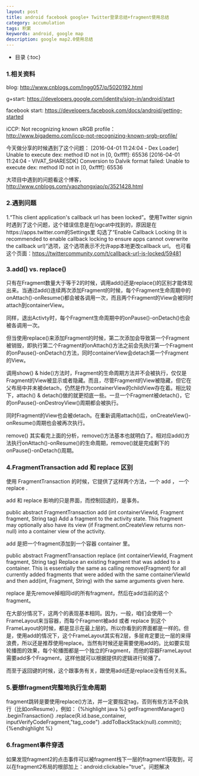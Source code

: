 ```yaml
---
layout: post
title: android facebook google+ Twitter登录总结+fragment使用总结
category: accumulation
tags: 积累
keywords: android, google map
description: google map2.0使用总结
---
```


* 目录
{:toc}

### 1.相关资料
blog: http://www.cnblogs.com/lngg057/p/5020192.html

g+start: https://developers.google.com/identity/sign-in/android/start

facebook start: https://developers.facebook.com/docs/android/getting-started

iCCP: Not recognizing known sRGB profile： http://www.bigademo.com/iccp-not-recognizing-known-srgb-profile/

今天做分享的时候遇到了这个问题：
[2016-04-01 11:24:04 - Dex Loader] Unable to execute dex: method ID not in [0, 0xffff]: 65536
[2016-04-01 11:24:04 - VIVAT_SHARESDK] Conversion to Dalvik format failed: Unable to execute dex: method ID not in [0, 0xffff]: 65536

大项目中遇到的问题看这个博客，http://www.cnblogs.com/yaozhongxiao/p/3521428.html

### 2.遇到问题
1.“This client application's callback url has been locked”。使用Twitter signin时遇到了这个问题，这个错误信息是在logcat中找到的，原因是在https://apps.twitter.com的Settings里
勾选了“Enable Callback Locking (It is recommended to enable callback locking to ensure apps cannot overwrite the callback url)”选项，这个选项表示不允许app本地更改callback url。
也可看这个页面：https://twittercommunity.com/t/callback-url-is-locked/59481

### 3.add() vs. replace()
只有在Fragment数量大于等于2的时候，调用add()还是replace()的区别才能体现出来。当通过add()连续两次添加Fragment的时候，每个Fragment生命周期中的onAttach()-onResume()都会被各调用一次，而且两个Fragment的View会被同时attach到containerView。

同样，退出Activty时，每个Fragment生命周期中的onPause()-onDetach()也会被各调用一次。

但当使用replace()来添加Fragment的时候，第二次添加会导致第一个Fragment被销毁，即执行第二个Fragment的onAttach()方法之前会先执行第一个Fragment的onPause()-onDetach()方法，同时containerView会detach第一个Fragment的View。

调用show() & hide()方法时，Fragment的生命周期方法并不会被执行，仅仅是Fragment的View被显示或者​隐藏。而且，尽管Fragment的View被隐藏，但它在父布局中并未被detach，仍然是作为containerView的childView存在着。相比较下，attach() & detach()做的就更彻底一些。一旦一个Fragment被detach()，它的onPause()-onDestroyView()周期都会被执行。

同时Fragment的View也会被detach。在重新调用attach()后，onCreateView()-onResume()周期也会被再次执行。

remove()
其实看完上面的分析，remove()方法基本也就明白了。相对应add()方法执行onAttach()-onResume()的生命周期，remove()就是完成剩下的onPause()-onDetach()周期。


### 4.FragmentTransaction add 和 replace 区别
使用 FragmentTransaction 的时候，它提供了这样两个方法，一个 add ， 一个 replace .

add 和 replace 影响的只是界面，而控制回退的，是事务。

public abstract FragmentTransaction add (int containerViewId, Fragment fragment, String tag)
Add a fragment to the activity state. This fragment may optionally also have its view (if Fragment.onCreateView returns non-null) into a container view of the activity.

add 是把一个fragment添加到一个容器 container 里。

public abstract FragmentTransaction replace (int containerViewId, Fragment fragment, String tag)
Replace an existing fragment that was added to a container. This is essentially the same as calling remove(Fragment) for all currently added fragments that were added with the same containerViewId and then add(int, Fragment, String) with the same arguments given here.

replace 是先remove掉相同id的所有fragment，然后在add当前的这个fragment。

在大部分情况下，这两个的表现基本相同。因为，一般，咱们会使用一个FrameLayout来当容器，而每个Fragment被add 或者 replace 到这个FrameLayout的时候，都是显示在最上层的。所以你看到的界面都是一样的。但是，使用add的情况下，这个FrameLayout其实有2层，多层肯定要比一层的来得浪费，所以还是推荐使用replace。当然有时候还是需要使用add的。比如要实现轮播图的效果，每个轮播图都是一个独立的Fragment，而他的容器FrameLayout需要add多个Fragment，这样他就可以根据提供的逻辑进行轮播了。

而至于返回键的时候，这个跟事务有关，跟使用add还是replace没有任何关系。

###	5.要想fragment完整地执行生命周期
fragment跳转是要使用replace()方法，并一定要指定tag，否则有些方法不会执行（比如onResume），例如：
{%highlight java %}
getFragmentManager()
 	.beginTransaction()
    .replace(R.id.base_container,
    	 inputVerifyCodeFragment,"tag_code")
    .addToBackStack(null).commit();
{%endhighlight %}

### 6.fragment事件穿透
如果发现fragment2的点击事件可以被fragment栈下一层的fragment1获取到，可以在fragment2布局的根部加上：android:clickable="true"。问题解决
